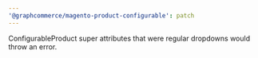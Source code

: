 ```yaml
---
'@graphcommerce/magento-product-configurable': patch
---
```


ConfigurableProduct super attributes that were regular dropdowns would throw an error.
